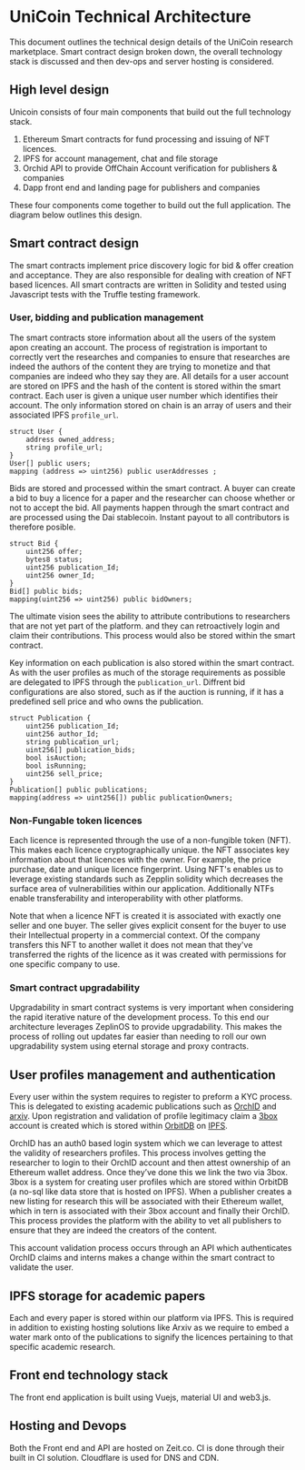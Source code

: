 # UniCoin Technical Architecture

This document outlines the technical design details of the UniCoin research marketplace. Smart contract design broken down, the overall technology stack is discussed and then dev-ops and server hosting is considered.

## High level design

Unicoin consists of four main components that build out the full technology stack.
1) Ethereum Smart contracts for fund processing and issuing of NFT licences.
2) IPFS for account management, chat and file storage
3) Orchid API to provide OffChain Account verification for publishers & companies
4) Dapp front end and landing page for publishers and companies

These four components come together to build out the full application. The diagram below outlines this design.

## Smart contract design

The smart contracts implement price discovery logic for bid & offer creation and acceptance. They are also responsible for dealing with creation of NFT based licences. All smart contracts are written in Solidity and tested using Javascript tests with the Truffle testing framework.

### User, bidding and publication management

The smart contracts store information about all the users of the system apon creating an account. The process of registration is important to correctly vert the researches and companies to ensure that researches are indeed the authors of the content they are trying to monetize and that companies are indeed who they say they are. All details for a user account are stored on IPFS and the hash of the content is stored within the smart contract. Each user is given a unique user number which identifies their account. The only information stored on chain is an array of users and their associated IPFS `profile_url`.

```
struct User {
    address owned_address;
    string profile_url;
}
User[] public users;
mapping (address => uint256) public userAddresses ;
```

Bids are stored and processed within the smart contract. A buyer can create a bid to buy a licence for a paper and the researcher can choose whether or not to accept the bid. All payments happen through the smart contract and are processed using the Dai stablecoin. Instant payout to all contributors is therefore posible.

```
struct Bid {
    uint256 offer;
    bytes8 status;
    uint256 publication_Id;
    uint256 owner_Id;
}
Bid[] public bids;
mapping(uint256 => uint256) public bidOwners;
```

The ultimate vision sees the ability to attribute contributions to researchers that are not yet part of the platform. and they can retroactively login and claim their contributions. This process would also be stored within the smart contract.

Key information on each publication is also stored within the smart contract. As with the user profiles as much of the storage requirements as possible are delegated to IPFS through the `publication_url`. Diffrent bid configurations are also stored, such as if the auction is running, if it has a predefined sell price and who owns the publication.
```
struct Publication {
    uint256 publication_Id;
    uint256 author_Id;
    string publication_url;
    uint256[] publication_bids;
    bool isAuction;
    bool isRunning;
    uint256 sell_price;
}
Publication[] public publications;    
mapping(address => uint256[]) public publicationOwners;
```

### Non-Fungable token licences

Each licence is represented through the use of a non-fungible token (NFT). This makes each licence cryptographically unique. the NFT associates key information about that licences with the owner. For example, the price purchase, date and unique licence fingerprint. Using NFT's enables us to leverage existing standards such as Zepplin solidity which decreases the surface area of vulnerabilities within our application. Additionally NTFs enable transferability and interoperability with other platforms.

Note that when a licence NFT is created it is associated with exactly one seller and one buyer. The seller gives explicit consent for the buyer to use their Intellectual property in a commercial context. Of the company transfers this NFT to another wallet it does not mean that they've transferred the rights of the licence as it was created with permissions for one specific company to use. 

### Smart contract upgradability

Upgradability in smart contract systems is very important when considering the rapid iterative nature of the development process. To this end our architecture leverages ZeplinOS to provide upgradability. This makes the process of rolling out updates far easier than needing to roll our own upgradability system using eternal storage and proxy contracts.

## User profiles management and authentication

Every user within the system requires to register to preform a KYC process. This is delegated to existing academic publications such as [OrchID](<https://members.orcid.org/api/oauth/get-oauthauthorize>) and [arxiv](https://arxiv.org/). Upon registration and validation of profile legitimacy claim a [3box](https://3box.io/) account is created which is stored within [OrbitDB](https://github.com/orbitdb/orbit-db) on [IPFS](https://ipfs.io/).

OrchID has an auth0 based login system which we can leverage to attest the validity of researchers profiles. This process involves getting the researcher to login to their OrchID account and then attest ownership of an Ethereum wallet address. Once they’ve done this we link the two via 3box. 3box is a system for creating user profiles which are stored within OrbitDB (a no-sql like data store that is hosted on IPFS). When a publisher creates a new listing for research this will be associated with their Ethereum wallet, which in tern is associated with their 3box account and finally their OrchID. This process provides the platform with the ability to vet all publishers to ensure that they are indeed the creators of the content.

This account validation process occurs through an API which authenticates OrchID claims and interns makes a change within the smart contract to validate the user.

## IPFS storage for academic papers

Each and every paper is stored within our platform via IPFS. This is required in addition to existing hosting solutions like Arxiv as we require to embed a water mark onto of the publications to signify the licences pertaining to that specific academic research. 

## Front end technology stack

The front end application is built using Vuejs, material UI and web3.js.

## Hosting and Devops

Both the Front end and API are hosted on Zeit.co. CI is done through their built in CI solution. Cloudflare is used for DNS and CDN.

### 